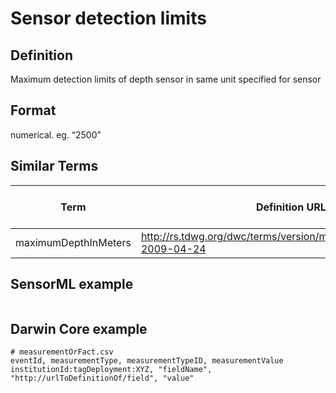 # Sensor detection limits

## Definition 
Maximum detection limits of depth sensor in same unit specified for sensor

## Format
numerical. eg. “2500”

## Similar Terms 
|Term|Definition URL|Source Vocabulary Publisher/Creator|
|----|----------|-----------------|
|maximumDepthInMeters|http://rs.tdwg.org/dwc/terms/version/maximumDepthInMeters-2009-04-24|Darwin Core|

## SensorML example
```xml

```
## Darwin Core example
```csv
# measurementOrFact.csv
eventId, measurementType, measurementTypeID, measurementValue
institutionId:tagDeployment:XYZ, "fieldName", "http://urlToDefinitionOf/field", "value"
```
